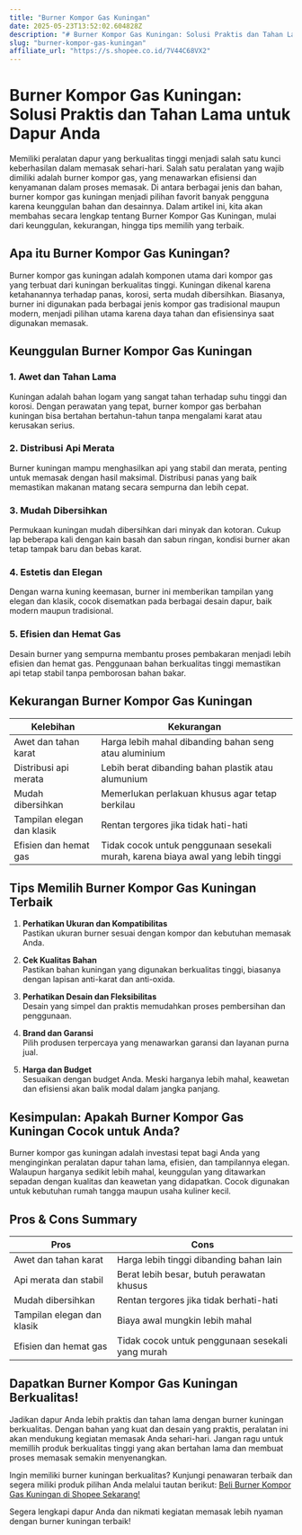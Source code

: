 ```yaml
---
title: "Burner Kompor Gas Kuningan"
date: 2025-05-23T13:52:02.604828Z
description: "# Burner Kompor Gas Kuningan: Solusi Praktis dan Tahan Lama untuk Dapur Anda..."
slug: "burner-kompor-gas-kuningan"
affiliate_url: "https://s.shopee.co.id/7V44C68VX2"
---
```

# Burner Kompor Gas Kuningan: Solusi Praktis dan Tahan Lama untuk Dapur Anda

Memiliki peralatan dapur yang berkualitas tinggi menjadi salah satu kunci keberhasilan dalam memasak sehari-hari. Salah satu peralatan yang wajib dimiliki adalah burner kompor gas, yang menawarkan efisiensi dan kenyamanan dalam proses memasak. Di antara berbagai jenis dan bahan, burner kompor gas kuningan menjadi pilihan favorit banyak pengguna karena keunggulan bahan dan desainnya. Dalam artikel ini, kita akan membahas secara lengkap tentang Burner Kompor Gas Kuningan, mulai dari keunggulan, kekurangan, hingga tips memilih yang terbaik.

## Apa itu Burner Kompor Gas Kuningan?

Burner kompor gas kuningan adalah komponen utama dari kompor gas yang terbuat dari kuningan berkualitas tinggi. Kuningan dikenal karena ketahanannya terhadap panas, korosi, serta mudah dibersihkan. Biasanya, burner ini digunakan pada berbagai jenis kompor gas tradisional maupun modern, menjadi pilihan utama karena daya tahan dan efisiensinya saat digunakan memasak.

## Keunggulan Burner Kompor Gas Kuningan

### 1. Awet dan Tahan Lama

Kuningan adalah bahan logam yang sangat tahan terhadap suhu tinggi dan korosi. Dengan perawatan yang tepat, burner kompor gas berbahan kuningan bisa bertahan bertahun-tahun tanpa mengalami karat atau kerusakan serius.

### 2. Distribusi Api Merata

Burner kuningan mampu menghasilkan api yang stabil dan merata, penting untuk memasak dengan hasil maksimal. Distribusi panas yang baik memastikan makanan matang secara sempurna dan lebih cepat.

### 3. Mudah Dibersihkan

Permukaan kuningan mudah dibersihkan dari minyak dan kotoran. Cukup lap beberapa kali dengan kain basah dan sabun ringan, kondisi burner akan tetap tampak baru dan bebas karat.

### 4. Estetis dan Elegan

Dengan warna kuning keemasan, burner ini memberikan tampilan yang elegan dan klasik, cocok disematkan pada berbagai desain dapur, baik modern maupun tradisional.

### 5. Efisien dan Hemat Gas

Desain burner yang sempurna membantu proses pembakaran menjadi lebih efisien dan hemat gas. Penggunaan bahan berkualitas tinggi memastikan api tetap stabil tanpa pemborosan bahan bakar.

## Kekurangan Burner Kompor Gas Kuningan

| Kelebihan | Kekurangan |
|------------|--------------|
| Awet dan tahan karat | Harga lebih mahal dibanding bahan seng atau aluminium |
| Distribusi api merata | Lebih berat dibanding bahan plastik atau alumunium |
| Mudah dibersihkan | Memerlukan perlakuan khusus agar tetap berkilau |
| Tampilan elegan dan klasik | Rentan tergores jika tidak hati-hati |
| Efisien dan hemat gas | Tidak cocok untuk penggunaan sesekali murah, karena biaya awal yang lebih tinggi |

## Tips Memilih Burner Kompor Gas Kuningan Terbaik

1. **Perhatikan Ukuran dan Kompatibilitas**  
Pastikan ukuran burner sesuai dengan kompor dan kebutuhan memasak Anda.

2. **Cek Kualitas Bahan**  
Pastikan bahan kuningan yang digunakan berkualitas tinggi, biasanya dengan lapisan anti-karat dan anti-oxida.

3. **Perhatikan Desain dan Fleksibilitas**  
Desain yang simpel dan praktis memudahkan proses pembersihan dan penggunaan.

4. **Brand dan Garansi**  
Pilih produsen terpercaya yang menawarkan garansi dan layanan purna jual.

5. **Harga dan Budget**  
Sesuaikan dengan budget Anda. Meski harganya lebih mahal, keawetan dan efisiensi akan balik modal dalam jangka panjang.

## Kesimpulan: Apakah Burner Kompor Gas Kuningan Cocok untuk Anda?

Burner kompor gas kuningan adalah investasi tepat bagi Anda yang menginginkan peralatan dapur tahan lama, efisien, dan tampilannya elegan. Walaupun harganya sedikit lebih mahal, keunggulan yang ditawarkan sepadan dengan kualitas dan keawetan yang didapatkan. Cocok digunakan untuk kebutuhan rumah tangga maupun usaha kuliner kecil.

## Pros & Cons Summary

| Pros | Cons |
|-------|--------|
| Awet dan tahan karat | Harga lebih tinggi dibanding bahan lain |
| Api merata dan stabil | Berat lebih besar, butuh perawatan khusus |
| Mudah dibersihkan | Rentan tergores jika tidak berhati-hati |
| Tampilan elegan dan klasik | Biaya awal mungkin lebih mahal |
| Efisien dan hemat gas | Tidak cocok untuk penggunaan sesekali yang murah |

## Dapatkan Burner Kompor Gas Kuningan Berkualitas!

Jadikan dapur Anda lebih praktis dan tahan lama dengan burner kuningan berkualitas. Dengan bahan yang kuat dan desain yang praktis, peralatan ini akan mendukung kegiatan memasak Anda sehari-hari. Jangan ragu untuk memillih produk berkualitas tinggi yang akan bertahan lama dan membuat proses memasak semakin menyenangkan.

Ingin memiliki burner kuningan berkualitas? Kunjungi penawaran terbaik dan segera miliki produk pilihan Anda melalui tautan berikut: [Beli Burner Kompor Gas Kuningan di Shopee Sekarang!](https://s.shopee.co.id/7V44C68VX2)  
 
Segera lengkapi dapur Anda dan nikmati kegiatan memasak lebih nyaman dengan burner kuningan terbaik!